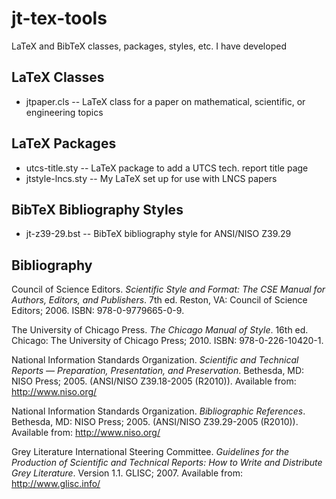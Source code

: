 # jt-tex-tools
LaTeX and BibTeX classes, packages, styles, etc. I have developed

## LaTeX Classes

*    jtpaper.cls -- LaTeX class for a paper on mathematical, scientific, or engineering topics


## LaTeX Packages

*    utcs-title.sty -- LaTeX package to add a UTCS tech. report title page
*    jtstyle-lncs.sty -- My LaTeX set up for use with LNCS papers


## BibTeX Bibliography Styles

*    jt-z39-29.bst -- BibTeX bibliography style for ANSI/NISO Z39.29


## Bibliography

Council of Science Editors. _Scientific Style and Format: The CSE Manual for Authors, Editors, and Publishers_. 7th ed. Reston, VA: Council of Science Editors; 2006. ISBN: 978-0-9779665-0-9.

The University of Chicago Press. _The Chicago Manual of Style_. 16th ed. Chicago: The University of Chicago Press; 2010. ISBN: 978-0-226-10420-1.

National Information Standards Organization. _Scientific and Technical Reports — Preparation, Presentation, and Preservation_. Bethesda, MD: NISO Press; 2005. (ANSI/NISO Z39.18-2005 (R2010)). Available from: http://www.niso.org/

National Information Standards Organization. _Bibliographic References_. Bethesda, MD: NISO Press; 2005. (ANSI/NISO Z39.29-2005 (R2010)). Available from: http://www.niso.org/

Grey Literature International Steering Committee. _Guidelines for the Production of Scientific and Technical Reports: How to Write and Distribute Grey Literature_. Version 1.1. GLISC; 2007. Available from: http://www.glisc.info/
